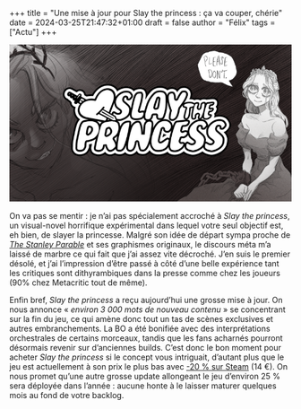 +++
title = "Une mise à jour pour Slay the princess : ça va couper, chérie"
date = 2024-03-25T21:47:32+01:00
draft = false
author = "Félix"
tags = ["Actu"]
+++ 

![Image promotionnelle du jeu Slay the princes](princess.png)

On va pas se mentir : je n’ai pas spécialement accroché à *Slay the princess*, un visual-novel horrifique expérimental dans lequel votre seul objectif est, eh bien, de slayer la princesse. Malgré son idée de départ sympa proche de *[The Stanley Parable](https://store.steampowered.com/app/1703340/The_Stanley_Parable_Ultra_Deluxe/)* et ses graphismes originaux, le discours méta m’a laissé de marbre ce qui fait que j’ai assez vite décroché. J’en suis le premier désolé, et j’ai l’impression d’être passé à côté d’une belle expérience tant les critiques sont dithyrambiques dans la presse comme chez les joueurs (90% chez Metacritic tout de même).

Enfin bref, *Slay the princess* a reçu aujourd’hui une grosse mise à jour. On nous annonce « *environ 3 000 mots de nouveau contenu* » se concentrant sur la fin du jeu, ce qui amène donc tout un tas de scènes exclusives et autres embranchements. La BO a été bonifiée avec des interprétations orchestrales de certains morceaux, tandis que les fans acharnés pourront désormais revenir sur d’anciennes builds. C’est donc le bon moment pour acheter *Slay the princess* si le concept vous intriguait, d’autant plus que le jeu est actuellement à son prix le plus bas avec [-20 % sur Steam](https://store.steampowered.com/app/1989270/Slay_the_Princess/) (14 €). On nous promet qu’une autre grosse update allongeant le jeu d’environ 25 % sera déployée dans l’année : aucune honte à le laisser maturer quelques mois au fond de votre backlog.

